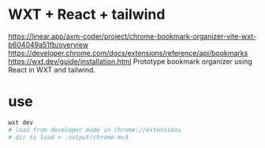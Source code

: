 # WXT + React + tailwind

https://linear.app/axm-coder/project/chrome-bookmark-organizer-vite-wxt-b604049a51fb/overview
https://developer.chrome.com/docs/extensions/reference/api/bookmarks
https://wxt.dev/guide/installation.html
Prototype bookmark organizer using React in WXT and tailwind.

# use

```bash
wxt dev
# load from developer mode in chrome://extensions
# dir to load > .output/chrome-mv3
```
